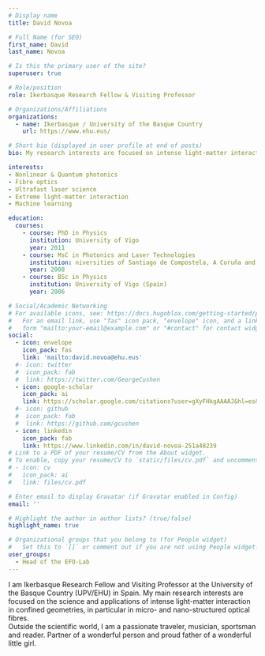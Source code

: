 ```yaml
---
# Display name
title: David Novoa

# Full Name (for SEO)
first_name: David
last_name: Novoa

# Is this the primary user of the site?
superuser: true

# Role/position
role: Ikerbasque Research Fellow & Visiting Professor

# Organizations/Affiliations
organizations:
  - name: Ikerbasque / University of the Basque Country
    url: https://www.ehu.eus/

# Short bio (displayed in user profile at end of posts)
bio: My research interests are focused on intense light-matter interactions in guided geometries.

interests:
- Nonlinear & Quantum photonics
- Fibre optics
- Ultrafast laser science
- Extreme light-matter interaction
- Machine learning

education:
  courses:
    - course: PhD in Physics
      institution: University of Vigo
      year: 2011
    - course: MsC in Photonics and Laser Technologies
      institution: niversities of Santiago de Compostela, A Coruña and Vigo (Spain)
      year: 2008
    - course: BSc in Physics
      institution: University of Vigo (Spain)
      year: 2006

# Social/Academic Networking
# For available icons, see: https://docs.hugoblox.com/getting-started/page-builder/#icons
#   For an email link, use "fas" icon pack, "envelope" icon, and a link in the
#   form "mailto:your-email@example.com" or "#contact" for contact widget.
social:
  - icon: envelope
    icon_pack: fas
    link: 'mailto:david.novoa@ehu.eus'
  #- icon: twitter
  #  icon_pack: fab
  #  link: https://twitter.com/GeorgeCushen
  - icon: google-scholar
    icon_pack: ai
    link: https://scholar.google.com/citations?user=gXyFHkgAAAAJ&hl=es&oi=ao
  #- icon: github
  #  icon_pack: fab
  #  link: https://github.com/gcushen
  - icon: linkedin
    icon_pack: fab
    link: https://www.linkedin.com/in/david-novoa-251a48239
# Link to a PDF of your resume/CV from the About widget.
# To enable, copy your resume/CV to `static/files/cv.pdf` and uncomment the lines below.
# - icon: cv
#   icon_pack: ai
#   link: files/cv.pdf

# Enter email to display Gravatar (if Gravatar enabled in Config)
email: ''

# Highlight the author in author lists? (true/false)
highlight_name: true

# Organizational groups that you belong to (for People widget)
#   Set this to `[]` or comment out if you are not using People widget.
user_groups:
  - Head of the EFO-Lab
---
```


I am Ikerbasque Research Fellow and Visiting Professor at the University of the Basque Country (UPV/EHU) in Spain. My main research interests are focused on the science and applications of intense light-matter interaction in confined geometries, in particular in micro- and nano-structured optical fibres.  
Outside the scientific world, I am a passionate traveler, musician, sportsman and reader. Partner of a wonderful person and proud father of a wonderful little girl.
